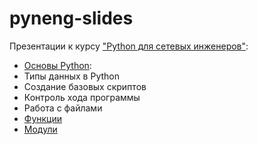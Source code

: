 # pyneng-slides

Презентации к курсу ["Python для сетевых инженеров"](https://www.gitbook.com/book/natenka/pyneng/details):
* [Основы Python](https://gitpitch.com/natenka/pyneng-slides):
 * Типы данных в Python
 * Создание базовых скриптов
 * Контроль хода программы
 * Работа с файлами
* [Функции](https://gitpitch.com/natenka/pyneng-slides/functions)
* [Модули](https://gitpitch.com/natenka/pyneng-slides/modules)
